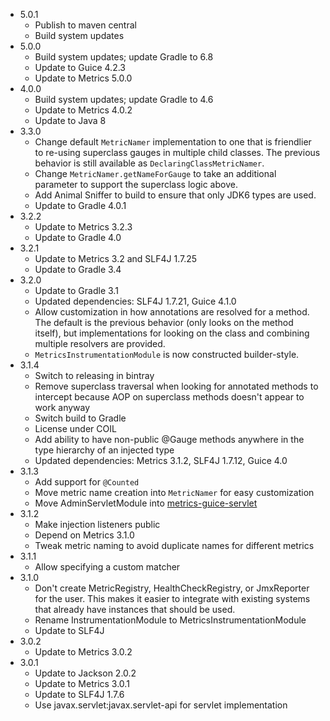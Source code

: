 - 5.0.1
    - Publish to maven central
    - Build system updates
- 5.0.0
    - Build system updates; update Gradle to 6.8
    - Update to Guice 4.2.3
    - Update to Metrics 5.0.0
- 4.0.0
    - Build system updates; update Gradle to 4.6
    - Update to Metrics 4.0.2
    - Update to Java 8
- 3.3.0
    - Change default `MetricNamer` implementation to one that is friendlier to re-using superclass gauges in multiple child classes. The previous behavior is still available as `DeclaringClassMetricNamer`.
    - Change `MetricNamer.getNameForGauge` to take an additional parameter to support the superclass logic above.
    - Add Animal Sniffer to build to ensure that only JDK6 types are used.
    - Update to Gradle 4.0.1
- 3.2.2
    - Update to Metrics 3.2.3
    - Update to Gradle 4.0
- 3.2.1
    - Update to Metrics 3.2 and SLF4J 1.7.25
    - Update to Gradle 3.4
- 3.2.0
    - Update to Gradle 3.1
    - Updated dependencies: SLF4J 1.7.21, Guice 4.1.0
    - Allow customization in how annotations are resolved for a method. The default is the previous behavior (only looks on the method itself), but implementations for looking on the class and combining multiple resolvers are provided.
    - `MetricsInstrumentationModule` is now constructed builder-style.
- 3.1.4
    - Switch to releasing in bintray
    - Remove superclass traversal when looking for annotated methods to intercept because AOP on superclass methods doesn't appear to work anyway
    - Switch build to Gradle
    - License under COIL
    - Add ability to have non-public @Gauge methods anywhere in the type hierarchy of an injected type
    - Updated dependencies: Metrics 3.1.2, SLF4J 1.7.12, Guice 4.0
- 3.1.3
    - Add support for `@Counted`
    - Move metric name creation into `MetricNamer` for easy customization
    - Move AdminServletModule into [metrics-guice-servlet](https://github.com/palominolabs/metrics-guice-servlet)
- 3.1.2
    - Make injection listeners public
    - Depend on Metrics 3.1.0
    - Tweak metric naming to avoid duplicate names for different metrics
- 3.1.1
    - Allow specifying a custom matcher
- 3.1.0
    - Don't create MetricRegistry, HealthCheckRegistry, or JmxReporter for the user. This makes it easier to integrate with existing systems that already have instances that should be used.
    - Rename InstrumentationModule to MetricsInstrumentationModule
    - Update to SLF4J
- 3.0.2
    - Update to Metrics 3.0.2
- 3.0.1
    - Update to Jackson 2.0.2
    - Update to Metrics 3.0.1
    - Update to SLF4J 1.7.6
    - Use javax.servlet:javax.servlet-api for servlet implementation
